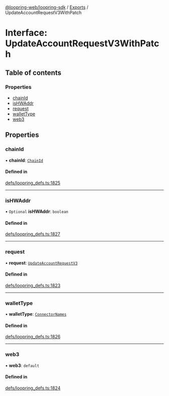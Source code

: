 [@loopring-web/loopring-sdk](../README.md) / [Exports](../modules.md) / UpdateAccountRequestV3WithPatch

# Interface: UpdateAccountRequestV3WithPatch

## Table of contents

### Properties

- [chainId](UpdateAccountRequestV3WithPatch.md#chainid)
- [isHWAddr](UpdateAccountRequestV3WithPatch.md#ishwaddr)
- [request](UpdateAccountRequestV3WithPatch.md#request)
- [walletType](UpdateAccountRequestV3WithPatch.md#wallettype)
- [web3](UpdateAccountRequestV3WithPatch.md#web3)

## Properties

### chainId

• **chainId**: [`ChainId`](../enums/ChainId.md)

#### Defined in

[defs/loopring_defs.ts:1825](https://github.com/Loopring/loopring_sdk/blob/b7df545/src/defs/loopring_defs.ts#L1825)

___

### isHWAddr

• `Optional` **isHWAddr**: `boolean`

#### Defined in

[defs/loopring_defs.ts:1827](https://github.com/Loopring/loopring_sdk/blob/b7df545/src/defs/loopring_defs.ts#L1827)

___

### request

• **request**: [`UpdateAccountRequestV3`](UpdateAccountRequestV3.md)

#### Defined in

[defs/loopring_defs.ts:1823](https://github.com/Loopring/loopring_sdk/blob/b7df545/src/defs/loopring_defs.ts#L1823)

___

### walletType

• **walletType**: [`ConnectorNames`](../enums/ConnectorNames.md)

#### Defined in

[defs/loopring_defs.ts:1826](https://github.com/Loopring/loopring_sdk/blob/b7df545/src/defs/loopring_defs.ts#L1826)

___

### web3

• **web3**: `default`

#### Defined in

[defs/loopring_defs.ts:1824](https://github.com/Loopring/loopring_sdk/blob/b7df545/src/defs/loopring_defs.ts#L1824)
